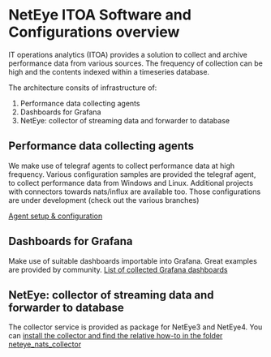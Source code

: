 
# NetEye ITOA Software and Configurations overview

IT operations analytics (ITOA) provides a solution to collect and archive performance data from various sources. The frequency of collection can be high and the contents indexed within a timeseries database.

The architecture consits of infrastructure of:
1. Performance data collecting agents
2. Dashboards for Grafana
3. NetEye: collector of streaming data and forwarder to database

## Performance data collecting agents

We make use of telegraf agents to collect performance data at high frequency. Various configuration samples are provided the telegraf agent, to collect performance data from Windows and Linux.
Additional projects with connectors towards nats/influx are available too. Those configurations are under development (check out the various branches)

[Agent setup & configuration](agent_configurations/)

## Dashboards for Grafana
Make use of suitable dashboards importable into Grafana. Great examples are provided by community.
[List of collected Grafana dashboards](dashboards/)

## NetEye: collector of streaming data and forwarder to database

The collector service is provided as package for NetEye3 and NetEye4. You can [install the collector and find the relative how-to in the folder neteye_nats_collector](neteye_dataConsumer_infrastructure/)




